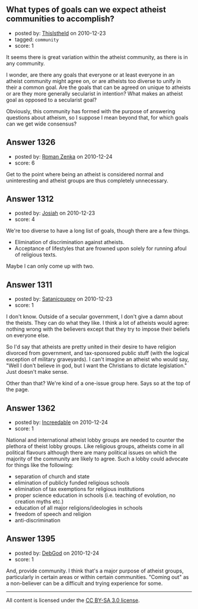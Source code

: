 ## What types of goals can we expect atheist communities to accomplish?

- posted by: [ThisIstheId](https://stackexchange.com/users/-1/404-thisistheid) on 2010-12-23
- tagged: `community`
- score: 1

It seems there is great variation within the atheist community, as there is in any community. 

I wonder, are there any goals that everyone or at least everyone in an atheist community might agree on, or are atheists too diverse to unify in their a common goal. Are the goals that can be agreed on unique to atheists or are they more generally secularist in intention? What makes an atheist goal as opposed to a secularist goal?

Obviously, this community has formed with the purpose of answering questions about atheism, so I suppose I mean beyond that, for which goals can we get wide consensus?


## Answer 1326

- posted by: [Roman Zenka](https://stackexchange.com/users/-1/420-roman-zenka) on 2010-12-24
- score: 6

Get to the point where being an atheist is considered normal and uninteresting and atheist groups are thus completely unnecessary.


## Answer 1312

- posted by: [Josiah](https://stackexchange.com/users/-1/88-josiah) on 2010-12-23
- score: 4

We're too diverse to have a long list of goals, though there are a few things.

 - Elimination of discrimination against atheists.
 - Acceptance of lifestyles that are frowned upon solely for running afoul of religious texts.

Maybe I can only come up with two.


## Answer 1311

- posted by: [Satanicpuppy](https://stackexchange.com/users/-1/169-satanicpuppy) on 2010-12-23
- score: 1

I don't know. Outside of a secular government, I don't give a damn about the theists. They can do what they like. I think a lot of atheists would agree: nothing wrong with the believers except that they try to impose their beliefs on everyone else. 

So I'd say that atheists are pretty united in their desire to have religion divorced from government, and tax-sponsored public stuff (with the logical exception of military graveyards). I can't imagine an atheist who would say, "Well I don't believe in god, but I want the Christians to dictate legislation." Just doesn't make sense.

Other than that? We're kind of a one-issue group here. Says so at the top of the page.


## Answer 1362

- posted by: [Increedable](https://stackexchange.com/users/-1/112-increedable) on 2010-12-24
- score: 1

National and international atheist lobby groups are needed to counter the plethora of theist lobby groups.  Like religious groups, atheists come in all political flavours although there are many political issues on which the majority of the community are likely to agree.  Such a lobby could advocate for things like the following:

 - separation of church and state
 - elimination of publicly funded religious schools 
 - elimination of tax exemptions for religious institutions
 - proper science education in schools (i.e. teaching of evolution, no creation myths etc.)
 - education of all major religions/ideologies in schools
 - freedom of speech and religion
 - anti-discrimination




## Answer 1395

- posted by: [DebGod](https://stackexchange.com/users/-1/482-debgod) on 2010-12-24
- score: 1

And, provide community.  I think that's a major purpose of atheist groups, particularly in certain areas or within certain communities.  "Coming out" as a non-believer can be a difficult and trying experience for some.



---

All content is licensed under the [CC BY-SA 3.0 license](https://creativecommons.org/licenses/by-sa/3.0/).
